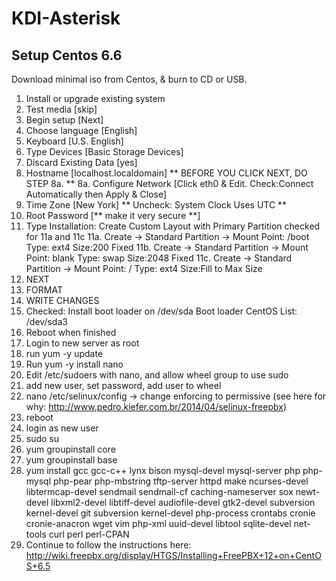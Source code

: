 KDI-Asterisk
============

## Setup Centos 6.6

Download minimal iso from Centos, & burn to CD or USB.

1. Install or upgrade existing system
2. Test media [skip]
3. Begin setup [Next]
4. Choose language [English]
5. Keyboard [U.S. English]
6. Type Devices [Basic Storage Devices]
7. Discard Existing Data [yes]
8. Hostname [localhost.localdomain] ** BEFORE YOU CLICK NEXT, DO STEP 8a. **
  8a. Configure Network [Click eth0 & Edit. Check:Connect Automatically then Apply & Close]
9. Time Zone [New York] ** Uncheck: System Clock Uses UTC **
10. Root Password [** make it very secure **]
11. Type Installation: Create Custom Layout with Primary Partition checked for 11a and 11c
  11a. Create -> Standard Partition -> Mount Point: /boot Type: ext4 Size:200  Fixed
  11b. Create -> Standard Partition -> Mount Point: blank Type: swap Size:2048 Fixed
  11c. Create -> Standard Partition -> Mount Point: /     Type: ext4 Size:Fill to Max Size
12. NEXT
13. FORMAT
14. WRITE CHANGES
15. Checked: Install boot loader on /dev/sda  Boot loader CentOS List: /dev/sda3
16. Reboot when finished
17. Login to new server as root
18. run yum -y update
19. Run yum -y install nano
20. Edit /etc/sudoers with nano, and allow wheel group to use sudo
21. add new user, set password, add user to wheel
22. nano /etc/selinux/config  -> change enforcing to permissive (see here for why: http://www.pedro.kiefer.com.br/2014/04/selinux-freepbx)
23. reboot
24. login as new user
25. sudo su
26. yum groupinstall core
27. yum groupinstall base
28. yum install gcc gcc-c++ lynx bison mysql-devel mysql-server php php-mysql php-pear php-mbstring tftp-server httpd make ncurses-devel libtermcap-devel sendmail sendmail-cf caching-nameserver sox newt-devel libxml2-devel libtiff-devel audiofile-devel gtk2-devel subversion kernel-devel git subversion kernel-devel php-process crontabs cronie cronie-anacron wget vim php-xml uuid-devel libtool sqlite-devel net-tools curl perl perl-CPAN
29. Continue to follow the instructions here: http://wiki.freepbx.org/display/HTGS/Installing+FreePBX+12+on+CentOS+6.5
 

